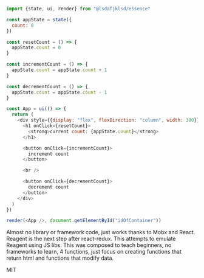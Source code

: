 ```javascript
import {state, ui, render} from "@lsdafjklsd/essence"

const appState = state({
  count: 0
})

const resetCount = () => {
  appState.count = 0
}

const incrementCount = () => {
  appState.count = appState.count + 1
}

const decrementCount = () => {
  appState.count = appState.count - 1
}

const App = ui(() => {
  return (
    <div style={{display: "flex", flexDirection: "column", width: 300}}>
      <h1 onClick={resetCount}>
        <strong>current count: {appState.count}</strong>
      </h1>

      <button onClick={incrementCount}>
        increment count
      </button>

      <br />

      <button onClick={decrementCount}>
        decrement count
      </button>
    </div>
  )
})

render(<App />, document.getElementById("idOfContainer"))
```

Almost no library or framework code, just works thanks to Mobx and React. Reagent is the next step after react-redux. This attempts to emulate Reagent using JS libs. This was composed to teach beginners, no frameworks to learn, 4 functions, just focus on creating functions that return html and functions that modify data.

MIT
